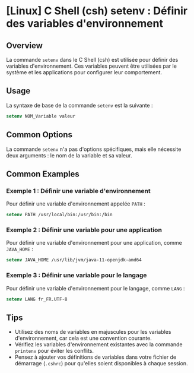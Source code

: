 # [Linux] C Shell (csh) setenv : Définir des variables d'environnement

## Overview
La commande `setenv` dans le C Shell (csh) est utilisée pour définir des variables d'environnement. Ces variables peuvent être utilisées par le système et les applications pour configurer leur comportement.

## Usage
La syntaxe de base de la commande `setenv` est la suivante :

```csh
setenv NOM_Variable valeur
```

## Common Options
La commande `setenv` n'a pas d'options spécifiques, mais elle nécessite deux arguments : le nom de la variable et sa valeur.

## Common Examples

### Exemple 1 : Définir une variable d'environnement
Pour définir une variable d'environnement appelée `PATH` :

```csh
setenv PATH /usr/local/bin:/usr/bin:/bin
```

### Exemple 2 : Définir une variable pour une application
Pour définir une variable d'environnement pour une application, comme `JAVA_HOME` :

```csh
setenv JAVA_HOME /usr/lib/jvm/java-11-openjdk-amd64
```

### Exemple 3 : Définir une variable pour le langage
Pour définir une variable d'environnement pour le langage, comme `LANG` :

```csh
setenv LANG fr_FR.UTF-8
```

## Tips
- Utilisez des noms de variables en majuscules pour les variables d'environnement, car cela est une convention courante.
- Vérifiez les variables d'environnement existantes avec la commande `printenv` pour éviter les conflits.
- Pensez à ajouter vos définitions de variables dans votre fichier de démarrage (`.cshrc`) pour qu'elles soient disponibles à chaque session.